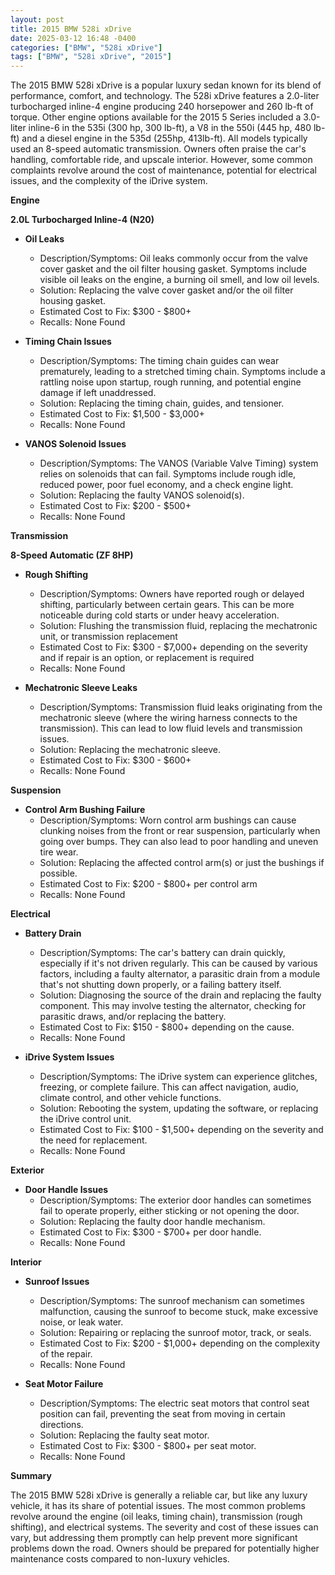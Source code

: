 ```yaml
---
layout: post
title: 2015 BMW 528i xDrive
date: 2025-03-12 16:48 -0400
categories: ["BMW", "528i xDrive"]
tags: ["BMW", "528i xDrive", "2015"]
---
```

The 2015 BMW 528i xDrive is a popular luxury sedan known for its blend of performance, comfort, and technology. The 528i xDrive features a 2.0-liter turbocharged inline-4 engine producing 240 horsepower and 260 lb-ft of torque. Other engine options available for the 2015 5 Series included a 3.0-liter inline-6 in the 535i (300 hp, 300 lb-ft), a V8 in the 550i (445 hp, 480 lb-ft) and a diesel engine in the 535d (255hp, 413lb-ft). All models typically used an 8-speed automatic transmission. Owners often praise the car's handling, comfortable ride, and upscale interior. However, some common complaints revolve around the cost of maintenance, potential for electrical issues, and the complexity of the iDrive system.

**Engine**

**2.0L Turbocharged Inline-4 (N20)**

*   **Oil Leaks**
    *   Description/Symptoms: Oil leaks commonly occur from the valve cover gasket and the oil filter housing gasket. Symptoms include visible oil leaks on the engine, a burning oil smell, and low oil levels.
    *   Solution: Replacing the valve cover gasket and/or the oil filter housing gasket.
    *   Estimated Cost to Fix: $300 - $800+
    *   Recalls: None Found

*   **Timing Chain Issues**
    *   Description/Symptoms: The timing chain guides can wear prematurely, leading to a stretched timing chain. Symptoms include a rattling noise upon startup, rough running, and potential engine damage if left unaddressed.
    *   Solution: Replacing the timing chain, guides, and tensioner.
    *   Estimated Cost to Fix: $1,500 - $3,000+
    *   Recalls: None Found

*   **VANOS Solenoid Issues**
    *   Description/Symptoms: The VANOS (Variable Valve Timing) system relies on solenoids that can fail. Symptoms include rough idle, reduced power, poor fuel economy, and a check engine light.
    *   Solution: Replacing the faulty VANOS solenoid(s).
    *   Estimated Cost to Fix: $200 - $500+
    *   Recalls: None Found

**Transmission**

**8-Speed Automatic (ZF 8HP)**

*   **Rough Shifting**
    *   Description/Symptoms: Owners have reported rough or delayed shifting, particularly between certain gears. This can be more noticeable during cold starts or under heavy acceleration.
    *   Solution: Flushing the transmission fluid, replacing the mechatronic unit, or transmission replacement
    *   Estimated Cost to Fix: $300 - $7,000+ depending on the severity and if repair is an option, or replacement is required
    *   Recalls: None Found

*   **Mechatronic Sleeve Leaks**
    *   Description/Symptoms: Transmission fluid leaks originating from the mechatronic sleeve (where the wiring harness connects to the transmission). This can lead to low fluid levels and transmission issues.
    *   Solution: Replacing the mechatronic sleeve.
    *   Estimated Cost to Fix: $300 - $600+
    *   Recalls: None Found

**Suspension**

*   **Control Arm Bushing Failure**
    *   Description/Symptoms: Worn control arm bushings can cause clunking noises from the front or rear suspension, particularly when going over bumps. They can also lead to poor handling and uneven tire wear.
    *   Solution: Replacing the affected control arm(s) or just the bushings if possible.
    *   Estimated Cost to Fix: $200 - $800+ per control arm
    *   Recalls: None Found

**Electrical**

*   **Battery Drain**
    *   Description/Symptoms: The car's battery can drain quickly, especially if it's not driven regularly. This can be caused by various factors, including a faulty alternator, a parasitic drain from a module that's not shutting down properly, or a failing battery itself.
    *   Solution: Diagnosing the source of the drain and replacing the faulty component. This may involve testing the alternator, checking for parasitic draws, and/or replacing the battery.
    *   Estimated Cost to Fix: $150 - $800+ depending on the cause.
    *   Recalls: None Found

*   **iDrive System Issues**
    *   Description/Symptoms: The iDrive system can experience glitches, freezing, or complete failure. This can affect navigation, audio, climate control, and other vehicle functions.
    *   Solution: Rebooting the system, updating the software, or replacing the iDrive control unit.
    *   Estimated Cost to Fix: $100 - $1,500+ depending on the severity and the need for replacement.
    *   Recalls: None Found

**Exterior**

*   **Door Handle Issues**
    *   Description/Symptoms: The exterior door handles can sometimes fail to operate properly, either sticking or not opening the door.
    *   Solution: Replacing the faulty door handle mechanism.
    *   Estimated Cost to Fix: $300 - $700+ per door handle.
    *   Recalls: None Found

**Interior**

*   **Sunroof Issues**
    *   Description/Symptoms: The sunroof mechanism can sometimes malfunction, causing the sunroof to become stuck, make excessive noise, or leak water.
    *   Solution: Repairing or replacing the sunroof motor, track, or seals.
    *   Estimated Cost to Fix: $200 - $1,000+ depending on the complexity of the repair.
    *   Recalls: None Found

*   **Seat Motor Failure**
    *   Description/Symptoms: The electric seat motors that control seat position can fail, preventing the seat from moving in certain directions.
    *   Solution: Replacing the faulty seat motor.
    *   Estimated Cost to Fix: $300 - $800+ per seat motor.
    *   Recalls: None Found

**Summary**

The 2015 BMW 528i xDrive is generally a reliable car, but like any luxury vehicle, it has its share of potential issues. The most common problems revolve around the engine (oil leaks, timing chain), transmission (rough shifting), and electrical systems. The severity and cost of these issues can vary, but addressing them promptly can help prevent more significant problems down the road. Owners should be prepared for potentially higher maintenance costs compared to non-luxury vehicles.

